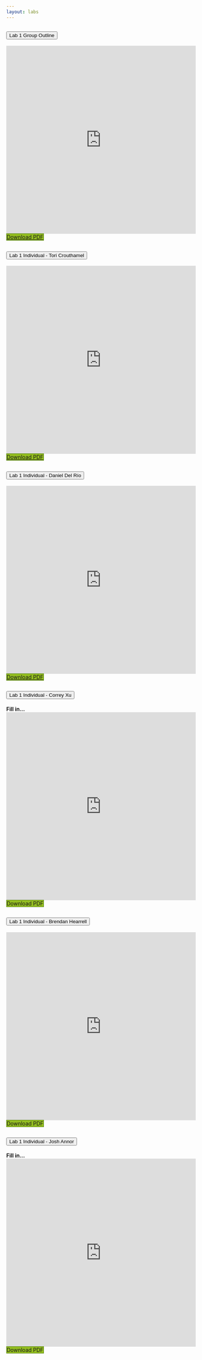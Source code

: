 ```yaml
---
layout: labs
---
```


<!-- Include Bootstrap CSS -->
<link href="https://cdn.jsdelivr.net/npm/bootstrap@5.1.3/dist/css/bootstrap.min.css" rel="stylesheet">

<div class="accordion" id="labsAccordion">
    <!-- Lab 1 Group -->
    <div class="accordion-item">
        <h2 class="accordion-header" id="headingLab0">
            <button class="accordion-button collapsed" type="button" data-bs-toggle="collapse" data-bs-target="#collapseLab0" aria-expanded="false" aria-controls="collapseLab0">
                Lab 1 Group Outline
            </button>
        </h2>
        <div id="collapseLab0" class="accordion-collapse collapse" aria-labelledby="headingLab0" data-bs-parent="#labsAccordion">
            <div class="accordion-body">
                <iframe src="https://docs.google.com/document/d/e/2PACX-1vSHYY7Epa-cbxZa8htIqMGAHWpyD4xwov8sX59kDnhmywoI5m7rJ79aDftqQ8OvmQ/pub?embedded=true" style="width:100%; height:500px;" frameborder="0"></iframe>
                <a class = "btn btn-primary" style="background-color: #93bd20; border: 1px solid #527f0e;" href="pdfs/Lab 1 Group Outline_1AUG24.pdf">Download PDF</a>
            </div>
        </div>
    </div>
    <!-- Lab 1 Individual (Tori) -->
    <div class="accordion-item">
        <h2 class="accordion-header" id="headingLab1">
            <button class="accordion-button collapsed" type="button" data-bs-toggle="collapse" data-bs-target="#collapseLab1" aria-expanded="false" aria-controls="collapseLab1">
                Lab 1 Individual - Tori Crouthamel
            </button>
        </h2>
        <div id="collapseLab1" class="accordion-collapse collapse" aria-labelledby="headingLab1" data-bs-parent="#labsAccordion">
            <div class="accordion-body">
                <iframe src="https://docs.google.com/document/d/e/2PACX-1vT_fuG-uLSDXIs2AAYRBGDV8rY8z-v_qQMKNFK6kvlM71819d3ycIZ-Eo06PslXWw/pub?embedded=true" style="width:100%; height:500px;" frameborder="0"></iframe>
                <a class = "btn btn-primary" style="background-color: #93bd20; border: 1px solid #527f0e;" href="pdfs/Lab 1 First Draft_tori_1AUG24.pdf">Download PDF</a>
            </div>
        </div>
    </div>
    <!-- Lab 1 Individual (Daniel) -->
    <div class="accordion-item">
        <h2 class="accordion-header" id="headingLab2">
            <button class="accordion-button collapsed" type="button" data-bs-toggle="collapse" data-bs-target="#collapseLab2" aria-expanded="false" aria-controls="collapseLab2">
                Lab 1 Individual - Daniel Del Río
            </button>
        </h2>
        <div id="collapseLab2" class="accordion-collapse collapse" aria-labelledby="headingLab2" data-bs-parent="#labsAccordion">
            <div class="accordion-body">
                <iframe src="https://docs.google.com/document/d/e/2PACX-1vRFEj5MGYg3w1P4jlxJWrp5ouN_LfovD28tPSLnyxGfdTopgiGTvEI2LeAESU13Jw/pub?embedded=true" style="width:100%; height:500px;" frameborder="0"></iframe>
                <a class = "btn btn-primary" style="background-color: #93bd20; border: 1px solid #527f0e;" href="pdfs/Lab 1 First Draft_danny_01AUG24.pdf">Download PDF</a>
            </div>
        </div>
    </div>
    <!-- Lab 1 Individual (Correy) -->
    <div class="accordion-item">
        <h2 class="accordion-header" id="headingLab3">
            <button class="accordion-button collapsed" type="button" data-bs-toggle="collapse" data-bs-target="#collapseLab3" aria-expanded="false" aria-controls="collapseLab3">
                Lab 1 Individual - Correy Xu
            </button>
        </h2>
        <div id="collapseLab3" class="accordion-collapse collapse" aria-labelledby="headingLab3" data-bs-parent="#labsAccordion">
            <div class="accordion-body">
                <strong>Fill in...</strong>
                <iframe src="https://docs.google.com/document/d/e/2PACX-1vQoJ156sqj3J1H6UGtdnLrLy5AJizvvafoigvLiCJYk3iaK0xYaHl4Jqg0itkbq8w/pub?embedded=true" style="width:100%; height:500px;" frameborder="0"></iframe>
                <a class = "btn btn-primary" style="background-color: #93bd20; border: 1px solid #527f0e;">Download PDF</a>
            </div>
        </div>
    </div>
    <!-- Lab 1 Individual (Brendan) -->
    <div class="accordion-item">
        <h2 class="accordion-header" id="headingLab4">
            <button class="accordion-button collapsed" type="button" data-bs-toggle="collapse" data-bs-target="#collapseLab4" aria-expanded="false" aria-controls="collapseLab4">
                Lab 1 Individual - Brendan Hearrell
            </button>
        </h2>
        <div id="collapseLab4" class="accordion-collapse collapse" aria-labelledby="headingLab4" data-bs-parent="#labsAccordion">
            <div class="accordion-body">
                <iframe src="https://docs.google.com/document/d/e/2PACX-1vQeuiXreyHodkttN070ETFJz-TXJ-AISEVUzmN6G-jZvrhJQDQZA2Ae65sP4nh4jw/pub?embedded=true" style="width:100%; height:500px;" frameborder="0"></iframe>
                <a class = "btn btn-primary" style="background-color: #93bd20; border: 1px solid #527f0e;">Download PDF</a>
            </div>
        </div>
    </div>
    <!-- Lab 1 Individual (Josh) -->
    <div class="accordion-item">
        <h2 class="accordion-header" id="headingLab5">
            <button class="accordion-button collapsed" type="button" data-bs-toggle="collapse" data-bs-target="#collapseLab5" aria-expanded="false" aria-controls="collapseLab5">
                Lab 1 Individual - Josh Annor
            </button>
        </h2>
        <div id="collapseLab5" class="accordion-collapse collapse" aria-labelledby="headingLab5" data-bs-parent="#labsAccordion">
            <div class="accordion-body">
                <strong>Fill in...</strong>
                <iframe src="https://docs.google.com/document/d/e/2PACX-1vSZh9lS2-9vdVoAfJytElqp7D5J-RmsLaV2FRxSF7etGJPOJ4tfqh-F5FOsTknIkw/pub?embedded=true" style="width:100%; height:500px;" frameborder="0"></iframe>
                <a class = "btn btn-primary" style="background-color: #93bd20; border: 1px solid #527f0e;">Download PDF</a>
            </div>
        </div>
    </div>
</div>

<!-- Bootstrap JS and dependencies -->
<script src="https://cdn.jsdelivr.net/npm/bootstrap@5.1.3/dist/js/bootstrap.bundle.min.js"></script>
